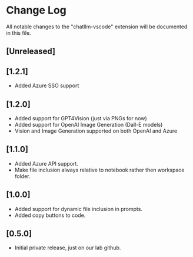 # Change Log

All notable changes to the "chatllm-vscode" extension will be documented in this file.


## [Unreleased]

## [1.2.1]
- Added Azure SSO support

## [1.2.0]
- Added support for GPT4Vision (just via PNGs for now)
- Added support for OpenAI Image Generation (Dall-E models)
- Vision and Image Generation supported on both OpenAI and Azure

## [1.1.0]
- Added Azure API support.
- Make file inclusion always relative to notebook rather then workspace folder.

## [1.0.0]
- Added support for dynamic file inclusion in prompts.
- Added copy buttons to code.

## [0.5.0]
- Initial private release, just on our lab github. 